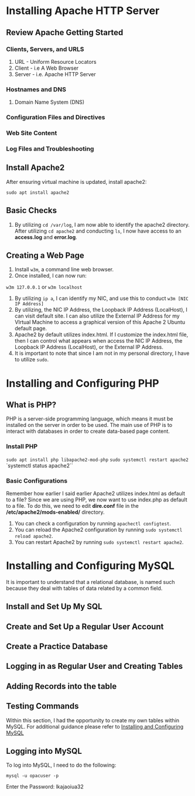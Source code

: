 # Installing Apache HTTP Server

## Review Apache Getting Started

### Clients, Servers, and URLS
1. URL - Uniform Resource Locators
1. Client - i.e A Web Browser
1. Server - i.e. Apache HTTP Server

### Hostnames and DNS
1. Domain Name System (DNS)

### Configuration Files and Directives

### Web Site Content

### Log Files and Troubleshooting

## Install Apache2
After ensuring virtual machine is updated,
install apache2:

`sudo apt install apache2`

## Basic Checks
1. By utilizing `cd /var/log`, I am now able
to identify the apache2 directory. After utilizing
`cd apache2` and conducting `ls`, I now have access
to an **access.log** and **error.log**.

## Creating a Web Page
1. Install `w3m`, a command line web browser.
1. Once installed, I can now run:

`w3m 127.0.0.1` or `w3m localhost`

1. By utilizing `ip a`, I can identify my NIC, and use
this to conduct `w3m [NIC IP Address]`
1. By utilizing, the NIC IP Address, the Loopback IP
Address (LocalHost), I can visit default site. I can
also utilize the External IP Address for my VIrtual Machine
to access a graphical version of this Apache 2 Ubuntu
default page.
1. Apache2 by default utilizes index.html. If I customize
the index.html file, then I can control what appears when
access the NIC IP Address, the Loopback IP Address 
(LocalHost), or the External IP Address.
1. It is important to note that since I am not in my
personal directory, I have to utilize `sudo`.

# Installing and Configuring PHP

## What is PHP?
PHP is a server-side programming language, which means it must
be installed on the server in order to be used. The main use of
PHP is to interact with databases in order to create data-based
page content.

### Install PHP

`sudo apt install php libapache2-mod-php`
`sudo systemctl restart apache2`
`systemctl status apache2``

### Basic Configurations
Remember how earlier I said earlier Apache2 utilizes index.html
as default to a file? Since we are using PHP, we now want to
use index.php as default to a file. To do this, we need to edit
**dire.conf** file in the **/etc/apache2/mods-enabled/** directory.

1. You can check a configuration by running `apachectl configtest`.
1. You can reload the Apache2 configuration by running
`sudo systemctl reload apache2`.
1. You can restart Apache2 by running `sudo systemctl restart apache2`.


# Installing and Configuring MySQL
It is important to understand that a relational database, is named
such because they deal with tables of data related by a common
field.

## Install and Set Up My SQL
## Create and Set Up a Regular User Account
## Create a Practice Database
## Logging in as Regular User and Creating Tables
## Adding  Records into the table
## Testing Commands
Within this section, I had the opportunity to create my own
tables within MySQL. For additional guidance please refer to 
[Installing and Configuring MySQL](https://cseanburns.net/WWW/systems-librarianship/16-installing-configuring-mysql.html)

## Logging into MySQL
To log into MySQL, I need to do the following:

`mysql -u opacuser -p`

Enter the Password: lkajaoiua32

